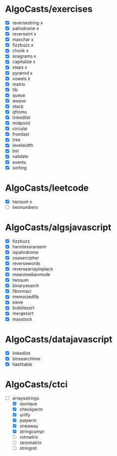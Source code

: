 # AlgoCasts/exercises

- [x] reversestring x
- [x] palindrome x
- [x] reverseint x
- [x] maxchar x
- [x] fizzbuzz x
- [x] chunk x
- [x] anagrams x
- [x] capitalize x
- [x] steps x
- [x] pyramid x
- [x] vowels x
- [x] matrix 
- [x] fib
- [x] queue
- [x] weave
- [x] stack
- [x] qfroms
- [x] linkedlist
- [x] midpoint
- [x] circular
- [x] fromlast
- [x] tree
- [x] levelwidth
- [x] bst
- [x] validate
- [x] events
- [x] sorting

# AlgoCasts/leetcode
- [x] twosum x
- [ ] twonumbers

# AlgoCasts/algsjavascript
- [x] fizzbuzz
- [x] harmlessransom
- [x] ispalindrome
- [x] ceasercipher
- [x] reversewords
- [x] reversearrayinplace
- [x] meanmedianmode
- [x] twosum
- [x] binarysearch
- [x] fibonnaci
- [x] memoizedfib
- [x] sieve 
- [x] bubblesort
- [x] mergesort
- [x] maxstock

# AlgoCasts/datajavascript
- [x] linkedlist
- [x] binsearchtree
- [x] hashtable

# AlgoCasts/ctci
- [ ] arraysstrings
    - [x] isunique
    - [x] checkperm
    - [x] urlify
    - [x] palperm
    - [x] oneaway
    - [x] stringcompr
    - [ ] rotmatrix
    - [ ] zeromatrix
    - [ ] stringrot 